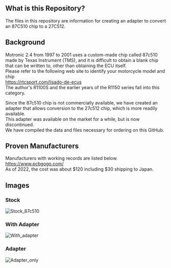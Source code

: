 ## What is this Repository?
The files in this repository are information for creating an adapter to convert an 87C510 chip to a 27C512.

## Background
Motronic 2.4 from 1997 to 2001 uses a custom-made chip called 87c510 made by Texas Instrument (TMS), and it is difficult to obtain a blank chip that can be written to, other than obtaining the ECU itself.  
Please refer to the following web site to identify your motorcycle model and chip  
https://rtcsport.com/lisado-de-ecus  
The author's R1100S and the earlier years of the R1150 series fall into this category.  
  
Since the 87c510 chip is not commercially available, we have created an adapter that allows conversion to the 27c512 chip, which is more readily available.  
This adapter was available on the market for a while, but is now discontinued.  
We have compiled the data and files necessary for ordering on this GitHub.

## Proven Manufacturers
Manufacturers with working records are listed below.  
https://www.pcbgogo.com/  
As of 2022, the cost was about $120 including $30 shipping to Japan.

## Images
### Stock
![Stock_87c510](https://user-images.githubusercontent.com/110214119/198947598-2d6a4c42-9ba0-4872-ba13-980af5120e52.jpg)

### With Adapter
![With_adapter](https://user-images.githubusercontent.com/110214119/198947614-8414fa7f-e69e-48fa-8a6d-95460affb396.jpg)

### Adapter
![Adapter_only](https://user-images.githubusercontent.com/110214119/198947610-3d37bd2d-70c5-4090-a08e-9779126dde00.jpg)
